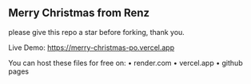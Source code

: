 ## Merry Christmas from Renz

please give this repo a star before forking, thank you.

Live Demo: https://merry-christmas-po.vercel.app

You can host these files for free on:
• render.com
• vercel.app
• github pages
